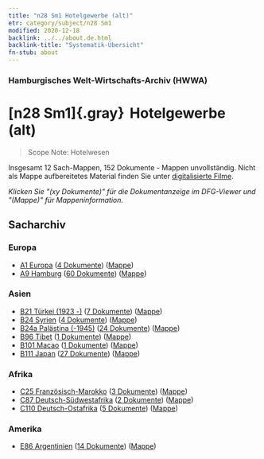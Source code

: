 ```yaml
---
title: "n28 Sm1 Hotelgewerbe (alt)"
etr: category/subject/n28 Sm1
modified: 2020-12-18
backlink: ../../about.de.html
backlink-title: "Systematik-Übersicht"
fn-stub: about
---
```


### Hamburgisches Welt-Wirtschafts-Archiv (HWWA)
# [n28 Sm1]{.gray}&#8201; Hotelgewerbe (alt)&#160; 


> Scope Note: Hotelwesen



Insgesamt 12 Sach-Mappen, 152 Dokumente - Mappen unvollständig.
Nicht als Mappe aufbereitetes Material finden Sie unter [digitalisierte Filme](/film/h1_sh).

_Klicken Sie "(xy Dokumente)" für die Dokumentanzeige im DFG-Viewer und "(Mappe)" für Mappeninformation._

## Sacharchiv




### Europa

- [A1 Europa](../../../geo/about.de.html#A1) (<a href="https://dfg-viewer.de/show/?tx_dlf[id]=https://pm20.zbw.eu/mets/sh/1408xx/140892/1455xx/145510/public.mets.de.xml" target="_blank">4 Dokumente</a>) ([Mappe](http://purl.org/pressemappe20/folder/sh/140892,145510))
- [A9 Hamburg](../../../geo/about.de.html#A9) (<a href="https://dfg-viewer.de/show/?tx_dlf[id]=https://pm20.zbw.eu/mets/sh/1409xx/140905/1455xx/145510/public.mets.de.xml" target="_blank">60 Dokumente</a>) ([Mappe](http://purl.org/pressemappe20/folder/sh/140905,145510))

### Asien

- [B21 Türkei (1923 -)](../../../geo/about.de.html#B21) (<a href="https://dfg-viewer.de/show/?tx_dlf[id]=https://pm20.zbw.eu/mets/sh/1411xx/141111/1455xx/145510/public.mets.de.xml" target="_blank">7 Dokumente</a>) ([Mappe](http://purl.org/pressemappe20/folder/sh/141111,145510))
- [B24 Syrien](../../../geo/about.de.html#B24) (<a href="https://dfg-viewer.de/show/?tx_dlf[id]=https://pm20.zbw.eu/mets/sh/1411xx/141114/1455xx/145510/public.mets.de.xml" target="_blank">4 Dokumente</a>) ([Mappe](http://purl.org/pressemappe20/folder/sh/141114,145510))
- [B24a Palästina (-1945)](../../../geo/about.de.html#B24a) (<a href="https://dfg-viewer.de/show/?tx_dlf[id]=https://pm20.zbw.eu/mets/sh/1411xx/141115/1455xx/145510/public.mets.de.xml" target="_blank">24 Dokumente</a>) ([Mappe](http://purl.org/pressemappe20/folder/sh/141115,145510))
- [B96 Tibet](../../../geo/about.de.html#B96) (<a href="https://dfg-viewer.de/show/?tx_dlf[id]=https://pm20.zbw.eu/mets/sh/1412xx/141259/1455xx/145510/public.mets.de.xml" target="_blank">1 Dokumente</a>) ([Mappe](http://purl.org/pressemappe20/folder/sh/141259,145510))
- [B101 Macao](../../../geo/about.de.html#B101) (<a href="https://dfg-viewer.de/show/?tx_dlf[id]=https://pm20.zbw.eu/mets/sh/1412xx/141267/1455xx/145510/public.mets.de.xml" target="_blank">1 Dokumente</a>) ([Mappe](http://purl.org/pressemappe20/folder/sh/141267,145510))
- [B111 Japan](../../../geo/about.de.html#B111) (<a href="https://dfg-viewer.de/show/?tx_dlf[id]=https://pm20.zbw.eu/mets/sh/1412xx/141272/1455xx/145510/public.mets.de.xml" target="_blank">27 Dokumente</a>) ([Mappe](http://purl.org/pressemappe20/folder/sh/141272,145510))

### Afrika

- [C25 Französisch-Marokko](../../../geo/about.de.html#C25) (<a href="https://dfg-viewer.de/show/?tx_dlf[id]=https://pm20.zbw.eu/mets/sh/1413xx/141358/1455xx/145510/public.mets.de.xml" target="_blank">3 Dokumente</a>) ([Mappe](http://purl.org/pressemappe20/folder/sh/141358,145510))
- [C87 Deutsch-Südwestafrika](../../../geo/about.de.html#C87) (<a href="https://dfg-viewer.de/show/?tx_dlf[id]=https://pm20.zbw.eu/mets/sh/1414xx/141450/1455xx/145510/public.mets.de.xml" target="_blank">2 Dokumente</a>) ([Mappe](http://purl.org/pressemappe20/folder/sh/141450,145510))
- [C110 Deutsch-Ostafrika](../../../geo/about.de.html#C110) (<a href="https://dfg-viewer.de/show/?tx_dlf[id]=https://pm20.zbw.eu/mets/sh/1414xx/141471/1455xx/145510/public.mets.de.xml" target="_blank">5 Dokumente</a>) ([Mappe](http://purl.org/pressemappe20/folder/sh/141471,145510))

### Amerika

- [E86 Argentinien](../../../geo/about.de.html#E86) (<a href="https://dfg-viewer.de/show/?tx_dlf[id]=https://pm20.zbw.eu/mets/sh/1416xx/141692/1455xx/145510/public.mets.de.xml" target="_blank">14 Dokumente</a>) ([Mappe](http://purl.org/pressemappe20/folder/sh/141692,145510))


